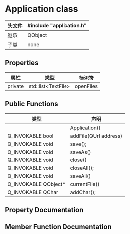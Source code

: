 # Application class

| 头文件 |#include "application.h"|
|-|-|
| 继承 | QObject |
| 子类 | none |

## Properties
| 属性 | 类型 | 标识符 |
|-|-|-|
|private| std::list\<TextFile\> |openFiles|

## Public Functions
| 类型 |声明|
|-|-|
| |Application()
Q_INVOKABLE bool | addFile(QUrl address)
Q_INVOKABLE void | save();
Q_INVOKABLE void | saveAs()
Q_INVOKABLE void | close()
Q_INVOKABLE void | closeAll();
Q_INVOKABLE void | saveAll()
Q_INVOKABLE QObject* | currentFile()
Q_INVOKABLE QChar | addChar();

## Property Documentation

## Member Function Documentation